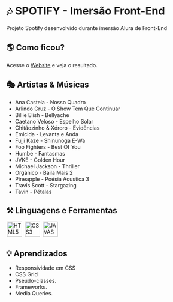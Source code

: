 
# 🎶 SPOTIFY - Imersão Front-End

Projeto Spotify desenvolvido durante imersão Alura de Front-End

## 🌎 Como ficou?

Acesse o <a href="https://projeto-spotify-front.vercel.app/">Website</a> e veja o resultado.

## 🎭 Artistas & Músicas

- Ana Castela - Nosso Quadro
- Arlindo Cruz - O Show Tem Que Continuar
- Billie Elish - Bellyache
- Caetano Veloso - Espelho Solar
- Chitãozinho & Xóroro - Evidências
- Emicida - Levanta e Anda
- Fujji Kaze - Shinunoga E-Wa
- Foo Fighters - Best Of You
- Humbe - Fantasmas
- JVKE - Golden Hour
- Michael Jackson  - Thriller
- Orgânico - Baila Mais 2
- Pineapple - Poésia Acustica 3
- Travis Scott - Stargazing
- Tavin - Pétalas


## ⚒ Linguagens e Ferramentas 
<div display-flex >
<img width="40px" hspace="2px" loading="lazy" src="https://cdn.jsdelivr.net/gh/devicons/devicon/icons/html5/html5-original-wordmark.svg" title = "HTML5" width="40" height="40" />
<img width="40px" hspace="2px" loading="lazy" src="https://cdn.jsdelivr.net/gh/devicons/devicon/icons/css3/css3-original-wordmark.svg" title = "CSS3" width="40" height="40"/>
<img width="40px" hspace="2px" loading="lazy" src="https://cdn.jsdelivr.net/gh/devicons/devicon/icons/javascript/javascript-original.svg" title = "JAVASCRIPT" width="40" height="40"/>
</div>


 ## 💡 Aprendizados

 - Responsividade em CSS
 - CSS Grid
 - Pseudo-classes.
 - Frameworks.
 - Media Queries.

